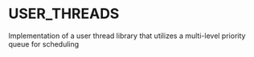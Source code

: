 # USER_THREADS
Implementation of a user thread library that utilizes a multi-level priority queue for scheduling 
